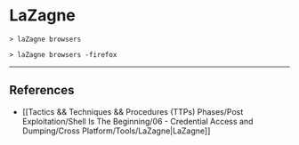 # LaZagne

```
> laZagne browsers

> laZagne browsers -firefox
```

---
## References

- [[Tactics && Techniques && Procedures (TTPs) Phases/Post Exploitation/Shell Is The Beginning/06 - Credential Access and Dumping/Cross Platform/Tools/LaZagne|LaZagne]]